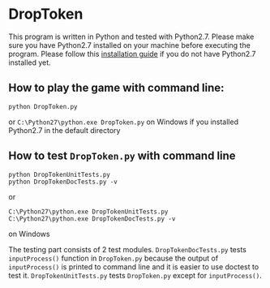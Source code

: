 # DropToken
This program is written in Python and tested with Python2.7. Please make sure you have Python2.7 installed on your machine before executing the program. Please follow this [installation guide](https://wiki.python.org/moin/BeginnersGuide/Download) if you do not have Python2.7 installed yet.

## How to play the game with command line:
```
python DropToken.py
```
or `C:\Python27\python.exe DropToken.py` on Windows if you installed Python2.7 in the default directory

## How to test ```DropToken.py``` with command line
```
python DropTokenUnitTests.py
python DropTokenDocTests.py -v
```
or
```
C:\Python27\python.exe DropTokenUnitTests.py
C:\Python27\python.exe DropTokenDocTests.py -v
```
on Windows

The testing part consists of 2 test modules. `DropTokenDocTests.py` tests `inputProcess()` function in `DropToken.py` because the output of `inputProcess()` is printed to command line and it is easier to use doctest to test it. `DropTokenUnitTests.py` tests `DropToken.py` except for `inputProcess()`.
